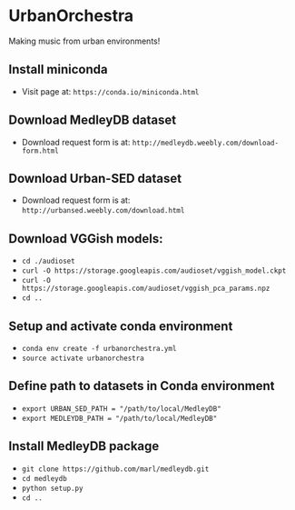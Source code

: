 UrbanOrchestra
==============

Making music from urban environments!

## Install miniconda
* Visit page at: `https://conda.io/miniconda.html`

## Download MedleyDB dataset
* Download request form is at: `http://medleydb.weebly.com/download-form.html`

## Download Urban-SED dataset
* Download request form is at: `http://urbansed.weebly.com/download.html`

## Download VGGish models:
* `cd ./audioset`
* `curl -O https://storage.googleapis.com/audioset/vggish_model.ckpt`
* `curl -O https://storage.googleapis.com/audioset/vggish_pca_params.npz`
* `cd ..`

## Setup and activate conda environment
* `conda env create -f urbanorchestra.yml`
* `source activate urbanorchestra`

## Define path to datasets in Conda environment
* `export URBAN_SED_PATH = "/path/to/local/MedleyDB"`
* `export MEDLEYDB_PATH = "/path/to/local/MedleyDB"`

## Install MedleyDB package
* `git clone https://github.com/marl/medleydb.git`
* `cd medleydb`
* `python setup.py`
* `cd ..`
